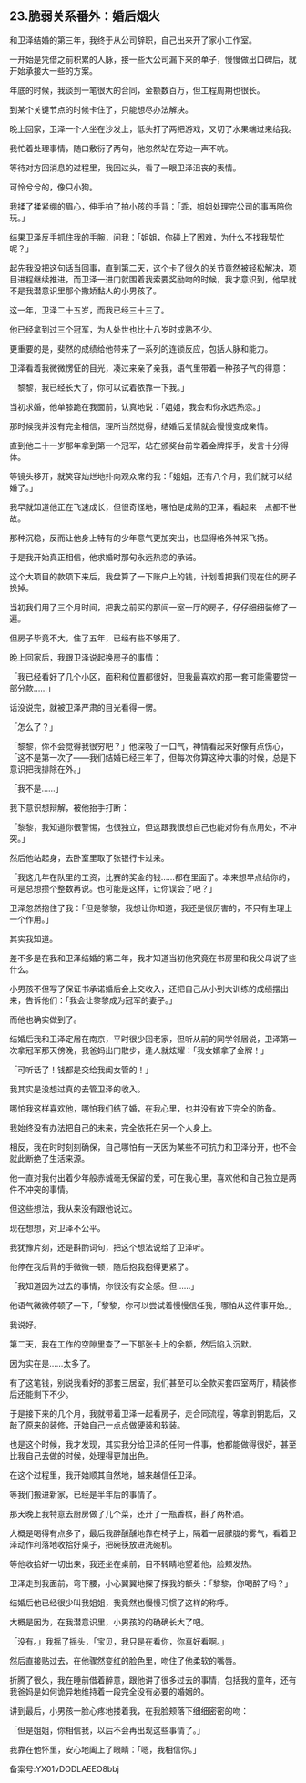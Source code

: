 ## 23.脆弱关系番外：婚后烟火
和卫泽结婚的第三年，我终于从公司辞职，自己出来开了家小工作室。


一开始是凭借之前积累的人脉，接一些大公司漏下来的单子，慢慢做出口碑后，就开始承接大一些的方案。


年底的时候，我谈到一笔很大的合同，金额数百万，但工程周期也很长。


到某个关键节点的时候卡住了，只能想尽办法解决。


晚上回家，卫泽一个人坐在沙发上，低头打了两把游戏，又切了水果端过来给我。


我忙着处理事情，随口敷衍了两句，他忽然站在旁边一声不吭。


等待对方回消息的过程里，我回过头，看了一眼卫泽沮丧的表情。


可怜兮兮的，像只小狗。


我揉了揉紧绷的眉心，伸手拍了拍小孩的手背：「乖，姐姐处理完公司的事再陪你玩。」


结果卫泽反手抓住我的手腕，问我：「姐姐，你碰上了困难，为什么不找我帮忙呢？」


起先我没把这句话当回事，直到第二天，这个卡了很久的关节竟然被轻松解决，项目进程继续推进，而卫泽一进门就围着我索要奖励吻的时候，我才意识到，他早就不是我潜意识里那个撒娇黏人的小男孩了。


这一年，卫泽二十五岁，而我已经三十三了。


他已经拿到过三个冠军，为人处世也比十八岁时成熟不少。


更重要的是，斐然的成绩给他带来了一系列的连锁反应，包括人脉和能力。


卫泽看着我微微愣怔的目光，凑过来亲了亲我，语气里带着一种孩子气的得意：


「黎黎，我已经长大了，你可以试着依靠一下我。」


当初求婚，他单膝跪在我面前，认真地说：「姐姐，我会和你永远热恋。」


那时候我并没有完全相信，理所当然觉得，结婚后爱情就会慢慢变成亲情。


直到他二十一岁那年拿到第一个冠军，站在颁奖台前举着金牌挥手，发言十分得体。


等镜头移开，就笑容灿烂地扑向观众席的我：「姐姐，还有八个月，我们就可以结婚了。」


我早就知道他正在飞速成长，但很奇怪地，哪怕是成熟的卫泽，看起来一点都不世故。


那种沉稳，反而让他身上特有的少年意气更加突出，也显得格外神采飞扬。


于是我开始真正相信，他求婚时那句永远热恋的承诺。


这个大项目的款项下来后，我盘算了一下账户上的钱，计划着把我们现在住的房子换掉。


当初我们用了三个月时间，把我之前买的那间一室一厅的房子，仔仔细细装修了一遍。


但房子毕竟不大，住了五年，已经有些不够用了。


晚上回家后，我跟卫泽说起换房子的事情：


「我已经看好了几个小区，面积和位置都很好，但我最喜欢的那一套可能需要贷一部分款……」


话没说完，就被卫泽严肃的目光看得一愣。


「怎么了？」


「黎黎，你不会觉得我很穷吧？」他深吸了一口气，神情看起来好像有点伤心，「这不是第一次了——我们结婚已经三年了，但每次你算这种大事的时候，总是下意识把我排除在外。」


「我不是……」


我下意识想辩解，被他抬手打断：


「黎黎，我知道你很警惕，也很独立，但这跟我很想自己也能对你有点用处，不冲突。」


然后他站起身，去卧室里取了张银行卡过来。


「我这几年在队里的工资，比赛的奖金的钱……都在里面了。本来想早点给你的，可是总想攒个整数再说。也可能是这样，让你误会了吧？」


卫泽忽然抱住了我：「但是黎黎，我想让你知道，我还是很厉害的，不只有生理上一个作用。」


其实我知道。


差不多是在我和卫泽结婚的第二年，我才知道当初他究竟在书房里和我父母说了些什么。


小男孩不但写了保证书承诺婚后会上交收入，还把自己从小到大训练的成绩摆出来，告诉他们：「我会让黎黎成为冠军的妻子。」


而他也确实做到了。


结婚后我和卫泽定居在南京，平时很少回老家，但听从前的同学邻居说，卫泽第一次拿冠军那天傍晚，我爸妈出门散步，逢人就炫耀：「我女婿拿了金牌！」


「可听话了！钱都是交给我闺女管的！」


我其实是没想过真的去管卫泽的收入。


哪怕我这样喜欢他，哪怕我们结了婚，在我心里，也并没有放下完全的防备。


我始终没有办法把自己的未来，完全依托在另一个人身上。


相反，我在时时刻刻确保，自己哪怕有一天因为某些不可抗力和卫泽分开，也不会就此断绝了生活来源。


他一直对我付出着少年般赤诚毫无保留的爱，可在我心里，喜欢他和自己独立是两件不冲突的事情。


但这些想法，我从来没有跟他说过。


现在想想，对卫泽不公平。


我犹豫片刻，还是斟酌词句，把这个想法说给了卫泽听。


他停在我后背的手微微一顿，随后抱我抱得更紧了。


「我知道因为过去的事情，你很没有安全感。但……」


他语气微微停顿了一下，「黎黎，你可以尝试着慢慢信任我，哪怕从这件事开始。」


我说好。


第二天，我在工作的空隙里查了一下那张卡上的余额，然后陷入沉默。


因为实在是……太多了。


有了这笔钱，别说我看好的那套三居室，我们甚至可以全款买套四室两厅，精装修后还能剩下不少。


于是接下来的几个月，我就带着卫泽一起看房子，走合同流程，等拿到钥匙后，又敲了原来的装修，开始自己一点点做硬装和软装。


也是这个时候，我才发现，其实我分给卫泽的任何一件事，他都能做得很好，甚至比我自己去做的时候，处理得更加出色。


在这个过程里，我开始顺其自然地，越来越信任卫泽。


等我们搬进新家，已经是半年后的事情了。


那天晚上我特意去厨房做了几个菜，还开了一瓶香槟，斟了两杯酒。


大概是喝得有点多了，最后我醉醺醺地靠在椅子上，隔着一层朦胧的雾气，看着卫泽动作利落地收拾好桌子，把碗筷放进洗碗机。


等他收拾好一切出来，我还坐在桌前，目不转睛地望着他，脸颊发热。


卫泽走到我面前，弯下腰，小心翼翼地探了探我的额头：「黎黎，你喝醉了吗？」


结婚后他已经很少叫我姐姐，我竟然也慢慢习惯了这样的称呼。


大概是因为，在我潜意识里，小男孩的的确确长大了吧。


「没有。」我摇了摇头，「宝贝，我只是在看你，你真好看啊。」


然后直接贴过去，在他骤然变红的脸色里，吻住了他柔软的嘴唇。


折腾了很久，我在睡前借着醉意，跟他讲了很多过去的事情，包括我的童年，还有我爸妈是如何诡异地维持着一段完全没有必要的婚姻的。


讲到最后，小男孩一脸心疼地搂着我，在我脸颊落下细细密密的吻：


「但是姐姐，你相信我，以后不会再出现这些事情了。」


我靠在他怀里，安心地阖上了眼睛：「嗯，我相信你。」


备案号:YX01vDODLAEEO8bbj

